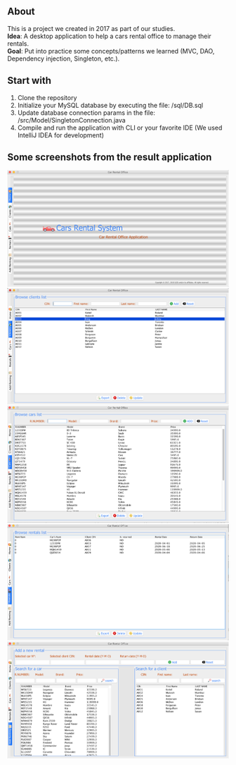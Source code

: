 ## About

This is a project we created in 2017 as part of our studies.  
**Idea**: A desktop application to help a cars rental office to manage their rentals.  
**Goal**: Put into practice some concepts/patterns we learned (MVC, DAO, Dependency injection, Singleton, etc.).  

## Start with

1. Clone the repository
2. Initialize your MySQL database by executing the file: /sql/DB.sql
3. Update database connection params in the file: /src/Model/SingletonConnection.java
4. Compile and run the application with CLI or your favorite IDE (We used IntelliJ IDEA for development)  

## Some screenshots from the result application

![Alt text](./png/homeViewScreenshot.png?raw=true "Home view")
![Alt text](./png/clientsViewScreenshot.png?raw=true "Clients view")
![Alt text](./png/carsViewScreenshot.png?raw=true "Cars view")  
![Alt text](./png/rentalsViewScreenshot.png?raw=true "Rentals view")
![Alt text](./png/addRentalViewScreenshot.png?raw=true "New rentals view")
